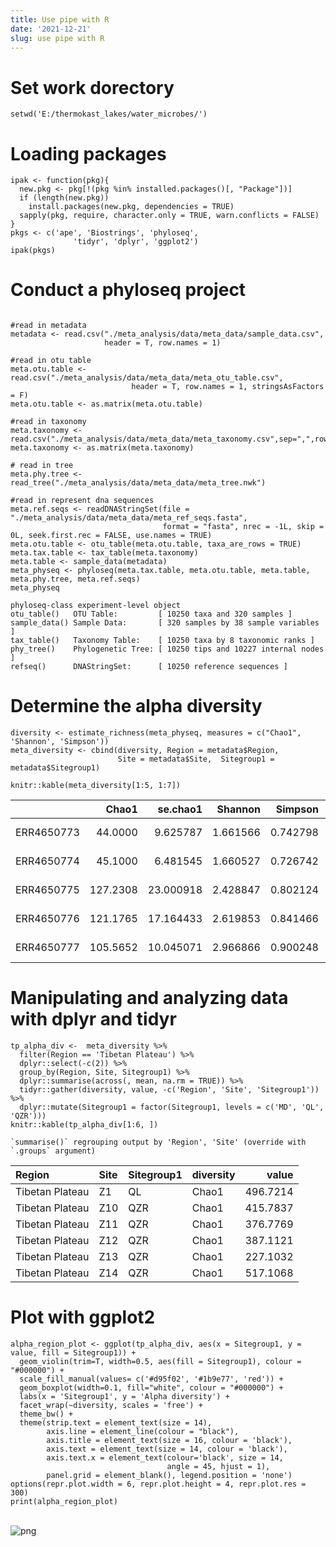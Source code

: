 ```yaml
---
title: Use pipe with R
date: '2021-12-21'
slug: use pipe with R
---
```


# Set work dorectory


```{r}
setwd('E:/thermokast_lakes/water_microbes/')
```

# Loading packages


```{r}
ipak <- function(pkg){
  new.pkg <- pkg[!(pkg %in% installed.packages()[, "Package"])]
  if (length(new.pkg)) 
    install.packages(new.pkg, dependencies = TRUE)
  sapply(pkg, require, character.only = TRUE, warn.conflicts = FALSE)
}
pkgs <- c('ape', 'Biostrings', 'phyloseq',               
              'tidyr', 'dplyr', 'ggplot2')
ipak(pkgs)
```


# Conduct a phyloseq project


```{r}

#read in metadata
metadata <- read.csv("./meta_analysis/data/meta_data/sample_data.csv",
                     header = T, row.names = 1)

#read in otu table
meta.otu.table <- read.csv("./meta_analysis/data/meta_data/meta_otu_table.csv",
                           header = T, row.names = 1, stringsAsFactors = F)
meta.otu.table <- as.matrix(meta.otu.table)

#read in taxonomy
meta.taxonomy <- read.csv("./meta_analysis/data/meta_data/meta_taxonomy.csv",sep=",",row.names=1)
meta.taxonomy <- as.matrix(meta.taxonomy)

# read in tree
meta.phy.tree <- read_tree("./meta_analysis/data/meta_data/meta_tree.nwk")

#read in represent dna sequences
meta.ref.seqs <- readDNAStringSet(file = "./meta_analysis/data/meta_data/meta_ref_seqs.fasta",
                                  format = "fasta", nrec = -1L, skip = 0L, seek.first.rec = FALSE, use.names = TRUE)
meta.otu.table <- otu_table(meta.otu.table, taxa_are_rows = TRUE)
meta.tax.table <- tax_table(meta.taxonomy)
meta.table <- sample_data(metadata)
meta_physeq <- phyloseq(meta.tax.table, meta.otu.table, meta.table, meta.phy.tree, meta.ref.seqs)
meta_physeq
```


    phyloseq-class experiment-level object
    otu_table()   OTU Table:         [ 10250 taxa and 320 samples ]
    sample_data() Sample Data:       [ 320 samples by 38 sample variables ]
    tax_table()   Taxonomy Table:    [ 10250 taxa by 8 taxonomic ranks ]
    phy_tree()    Phylogenetic Tree: [ 10250 tips and 10227 internal nodes ]
    refseq()      DNAStringSet:      [ 10250 reference sequences ]


# Determine the alpha diversity


```{r}
diversity <- estimate_richness(meta_physeq, measures = c("Chao1", 'Shannon', 'Simpson'))
meta_diversity <- cbind(diversity, Region = metadata$Region,
                        Site = metadata$Site,  Sitegroup1 = metadata$Sitegroup1)
```


```{r}
knitr::kable(meta_diversity[1:5, 1:7])
```

|           |    Chao1|  se.chao1|  Shannon|  Simpson|Region     |Site |Sitegroup1         |
|:----------|--------:|---------:|--------:|--------:|:----------|:----|:------------------|
|ERR4650773 |  44.0000|  9.625787| 1.661566| 0.742798|Pan-Arctic |A    |North_East Siberia |
|ERR4650774 |  45.1000|  6.481545| 1.660527| 0.726742|Pan-Arctic |A    |North_East Siberia |
|ERR4650775 | 127.2308| 23.000918| 2.428847| 0.802124|Pan-Arctic |A    |North_East Siberia |
|ERR4650776 | 121.1765| 17.164433| 2.619853| 0.841466|Pan-Arctic |A    |North_East Siberia |
|ERR4650777 | 105.5652| 10.045071| 2.966866| 0.900248|Pan-Arctic |A    |North_East Siberia |


# Manipulating and analyzing data with dplyr and tidyr


```
tp_alpha_div <-  meta_diversity %>% 
  filter(Region == 'Tibetan Plateau') %>%
  dplyr::select(-c(2)) %>%
  group_by(Region, Site, Sitegroup1) %>%
  dplyr::summarise(across(, mean, na.rm = TRUE)) %>%
  tidyr::gather(diversity, value, -c('Region', 'Site', 'Sitegroup1')) %>%
  dplyr::mutate(Sitegroup1 = factor(Sitegroup1, levels = c('MD', 'QL', 'QZR')))
knitr::kable(tp_alpha_div[1:6, ])
```

    `summarise()` regrouping output by 'Region', 'Site' (override with `.groups` argument)

|Region          |Site |Sitegroup1 |diversity |    value|
|:---------------|:----|:----------|:---------|--------:|
|Tibetan Plateau |Z1   |QL         |Chao1     | 496.7214|
|Tibetan Plateau |Z10  |QZR        |Chao1     | 415.7837|
|Tibetan Plateau |Z11  |QZR        |Chao1     | 376.7769|
|Tibetan Plateau |Z12  |QZR        |Chao1     | 387.1121|
|Tibetan Plateau |Z13  |QZR        |Chao1     | 227.1032|
|Tibetan Plateau |Z14  |QZR        |Chao1     | 517.1068|

# Plot with ggplot2


```
alpha_region_plot <- ggplot(tp_alpha_div, aes(x = Sitegroup1, y = value, fill = Sitegroup1)) +
  geom_violin(trim=T, width=0.5, aes(fill = Sitegroup1), colour = "#000000") +
  scale_fill_manual(values= c('#d95f02', '#1b9e77', 'red')) +
  geom_boxplot(width=0.1, fill="white", colour = "#000000") +
  labs(x = 'Sitegroup1', y = 'Alpha diversity') +
  facet_wrap(~diversity, scales = 'free') +
  theme_bw() +
  theme(strip.text = element_text(size = 14),
        axis.line = element_line(colour = "black"),
        axis.title = element_text(size = 16, colour = 'black'),
        axis.text = element_text(size = 14, colour = 'black'),
        axis.text.x = element_text(colour='black', size = 14, 
                                   angle = 45, hjust = 1),
        panel.grid = element_blank(), legend.position = 'none')
options(repr.plot.width = 6, repr.plot.height = 4, repr.plot.res = 300)
print(alpha_region_plot)
```


​    
![png](output_12_0.png)
​    

